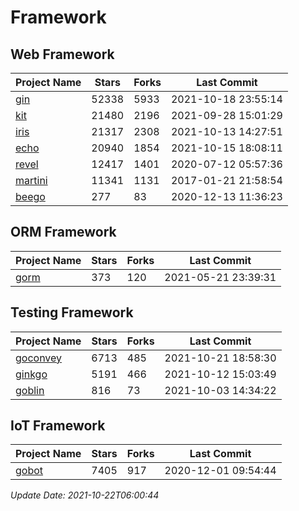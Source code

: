 # Framework

## Web Framework
| Project Name | Stars | Forks | Last Commit |
| ------------ | ----- | ----- | ----------- |
| [gin](https://github.com/gin-gonic/gin) | 52338 | 5933 | 2021-10-18 23:55:14 |
| [kit](https://github.com/go-kit/kit) | 21480 | 2196 | 2021-09-28 15:01:29 |
| [iris](https://github.com/kataras/iris) | 21317 | 2308 | 2021-10-13 14:27:51 |
| [echo](https://github.com/labstack/echo) | 20940 | 1854 | 2021-10-15 18:08:11 |
| [revel](https://github.com/revel/revel) | 12417 | 1401 | 2020-07-12 05:57:36 |
| [martini](https://github.com/go-martini/martini) | 11341 | 1131 | 2017-01-21 21:58:54 |
| [beego](https://github.com/astaxie/beego) | 277 | 83 | 2020-12-13 11:36:23 |

## ORM Framework
| Project Name | Stars | Forks | Last Commit |
| ------------ | ----- | ----- | ----------- |
| [gorm](https://github.com/jinzhu/gorm) | 373 | 120 | 2021-05-21 23:39:31 |

## Testing Framework
| Project Name | Stars | Forks | Last Commit |
| ------------ | ----- | ----- | ----------- |
| [goconvey](https://github.com/smartystreets/goconvey) | 6713 | 485 | 2021-10-21 18:58:30 |
| [ginkgo](https://github.com/onsi/ginkgo) | 5191 | 466 | 2021-10-12 15:03:49 |
| [goblin](https://github.com/franela/goblin) | 816 | 73 | 2021-10-03 14:34:22 |

## IoT Framework
| Project Name | Stars | Forks | Last Commit |
| ------------ | ----- | ----- | ----------- |
| [gobot](https://github.com/hybridgroup/gobot) | 7405 | 917 | 2020-12-01 09:54:44 |

*Update Date: 2021-10-22T06:00:44*
